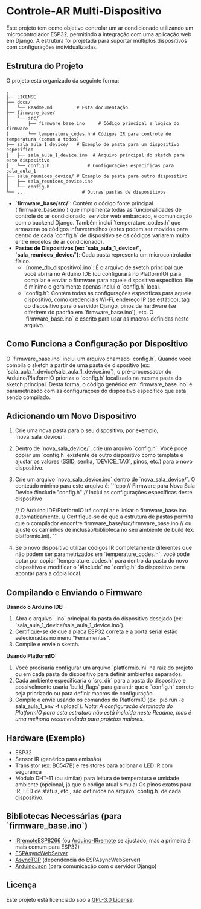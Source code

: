 # Controle-AR Multi-Dispositivo

Este projeto tem como objetivo controlar um ar condicionado utilizando um microcontrolador ESP32, permitindo a integração com uma aplicação web em Django. A estrutura foi projetada para suportar múltiplos dispositivos com configurações individualizadas.

## Estrutura do Projeto

O projeto está organizado da seguinte forma:

```
.
├── LICENSE
├── docs/
│   └── Readme.md         # Esta documentação
├── firmware_base/
│   └── src/
│       ├── firmware_base.ino     # Código principal e lógica do firmware
│       └── temperature_codes.h # Códigos IR para controle de temperatura (comum a todos)
├── sala_aula_1_device/   # Exemplo de pasta para um dispositivo específico
│   ├── sala_aula_1_device.ino  # Arquivo principal do sketch para este dispositivo
│   └── config.h              # Configurações específicas para sala_aula_1
├── sala_reunioes_device/ # Exemplo de pasta para outro dispositivo
│   ├── sala_reunioes_device.ino
│   └── config.h
└── ...                     # Outras pastas de dispositivos
```

- **\`firmware_base/src/\`**: Contém o código fonte principal (\`firmware_base.ino\`) que implementa todas as funcionalidades de controle do ar condicionado, servidor web embarcado, e comunicação com o backend Django. Também inclui \`temperature_codes.h\` que armazena os códigos infravermelhos (estes podem ser movidos para dentro de cada \`config.h\` de dispositivo se os códigos variarem muito entre modelos de ar condicionado).
- **Pastas de Dispositivos (ex: \`sala_aula_1_device/\`, \`sala_reunioes_device/\`)**: Cada pasta representa um microcontrolador físico.
    - \`[nome_do_dispositivo].ino\`: É o arquivo de sketch principal que você abrirá no Arduino IDE (ou configurará no PlatformIO) para compilar e enviar o firmware para aquele dispositivo específico. Ele é mínimo e geralmente apenas inclui o \`config.h\` local.
    - \`config.h\`: Contém todas as configurações específicas para aquele dispositivo, como credenciais Wi-Fi, endereço IP (se estático), tag do dispositivo para o servidor Django, pinos de hardware (se diferirem do padrão em \`firmware_base.ino\`), etc. O \`firmware_base.ino\` é escrito para usar as macros definidas neste arquivo.

## Como Funciona a Configuração por Dispositivo

O \`firmware_base.ino\` inclui um arquivo chamado \`config.h\`. Quando você compila o sketch a partir de uma pasta de dispositivo (ex: \`sala_aula_1_device/sala_aula_1_device.ino\`), o pré-processador do Arduino/PlatformIO prioriza o \`config.h\` localizado na mesma pasta do sketch principal. Desta forma, o código genérico em \`firmware_base.ino\` é parametrizado com as configurações do dispositivo específico que está sendo compilado.

## Adicionando um Novo Dispositivo

1. Crie uma nova pasta para o seu dispositivo, por exemplo, \`nova_sala_device/\`.
2. Dentro de \`nova_sala_device/\`, crie um arquivo \`config.h\`. Você pode copiar um \`config.h\` existente de outro dispositivo como template e ajustar os valores (SSID, senha, \`DEVICE_TAG\`, pinos, etc.) para o novo dispositivo.
3. Crie um arquivo \`nova_sala_device.ino\` dentro de \`nova_sala_device/\`. O conteúdo mínimo para este arquivo é:
   \`\`\`cpp
   // Firmware para Nova Sala Device
   #include "config.h" // Inclui as configurações específicas deste dispositivo

   // O Arduino IDE/PlatformIO irá compilar e linkar o firmware_base.ino automaticamente.
   // Certifique-se de que a estrutura de pastas permita que o compilador encontre firmware_base/src/firmware_base.ino
   // ou ajuste os caminhos de inclusão/biblioteca no seu ambiente de build (ex: platformio.ini).
   \`\`\`
4. Se o novo dispositivo utilizar códigos IR completamente diferentes que não podem ser parametrizados em \`temperature_codes.h\`, você pode optar por copiar \`temperature_codes.h\` para dentro da pasta do novo dispositivo e modificar o \`#include\` no \`config.h\` do dispositivo para apontar para a cópia local.

## Compilando e Enviando o Firmware

**Usando o Arduino IDE:**
1. Abra o arquivo \`.ino\` principal da pasta do dispositivo desejado (ex: \`sala_aula_1_device/sala_aula_1_device.ino\`).
2. Certifique-se de que a placa ESP32 correta e a porta serial estão selecionadas no menu "Ferramentas".
3. Compile e envie o sketch.

**Usando PlatformIO:**
1. Você precisaria configurar um arquivo \`platformio.ini\` na raiz do projeto ou em cada pasta de dispositivo para definir ambientes separados.
2. Cada ambiente especificaria o \`src_dir\` para a pasta do dispositivo e possivelmente usaria \`build_flags\` para garantir que o \`config.h\` correto seja priorizado ou para definir macros de configuração.
3. Compile e envie usando os comandos do PlatformIO (ex: \`pio run -e sala_aula_1_env -t upload\`).
*Nota: A configuração detalhada do PlatformIO para esta estrutura não está incluída neste Readme, mas é uma melhoria recomendada para projetos maiores.*

## Hardware (Exemplo)

- ESP32
- Sensor IR (genérico para emissão)
- Transistor (ex: BC547B) e resistores para acionar o LED IR com segurança
- Módulo DHT-11 (ou similar) para leitura de temperatura e umidade ambiente (opcional, já que o código atual simula)
Os pinos exatos para IR, LED de status, etc., são definidos no arquivo \`config.h\` de cada dispositivo.

## Bibliotecas Necessárias (para \`firmware_base.ino\`)

- [IRremoteESP8266](https://github.com/crankyoldgit/IRremoteESP8266) (ou [Arduino-IRremote](https://github.com/Arduino-IRremote/Arduino-IRremote) se ajustado, mas a primeira é mais comum para ESP32)
- [ESPAsyncWebServer](https://github.com/me-no-dev/ESPAsyncWebServer)
- [AsyncTCP](https://github.com/me-no-dev/AsyncTCP) (dependência do ESPAsyncWebServer)
- [ArduinoJson](https://arduinojson.org/) (para comunicação com o servidor Django)

## Licença

Este projeto está licenciado sob a [GPL-3.0 License](../../LICENSE).
